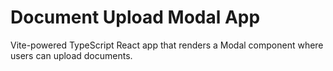 # Document Upload Modal App

Vite-powered TypeScript React app that renders a Modal component where users can upload documents.
